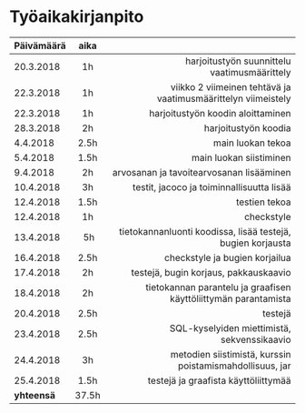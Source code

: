 # Työaikakirjanpito

| Päivämäärä | aika | |
| --------- |:----:| -----:|
| 20.3.2018 | 1h | harjoitustyön suunnittelu vaatimusmäärittely|
| 22.3.2018| 1h| viikko 2 viimeinen tehtävä ja vaatimusmäärittelyn viimeistely |
| 22.3.2018| 1h| harjoitustyön koodin aloittaminen |
| 28.3.2018| 2h| harjoitustyön koodia  |
| 4.4.2018 | 2.5h | main luokan tekoa |
| 5.4.2018 | 1.5h | main luokan siistiminen | 
| 9.4.2018 | 2h | arvosanan ja tavoitearvosanan lisääminen | 
| 10.4.2018 | 3h | testit, jacoco ja toiminnallisuutta lisää |
| 12.4.2018 | 1.5h| testien tekoa |
| 12.4.2018| 1h | checkstyle |
|13.4.2018 | 5h | tietokannanluonti koodissa, lisää testejä, bugien korjausta |
|16.4.2018| 2.5h | checkstyle ja bugien korjailua|
|17.4.2018|2h| testejä, bugin korjaus, pakkauskaavio|
|18.4.2018|2h| tietokannan parantelu ja graafisen käyttöliittymän parantamista|
|20.4.2018|2.5h| testejä |
|23.4.2018|2.5h | SQL-kyselyiden miettimistä, sekvenssikaavio|
|24.4.2018| 3h |metodien siistimistä, kurssin poistamismahdollisuus, jar |
|25.4.2018| 1.5h |testejä ja graafista käyttöliittymää|
| **yhteensä** | 37.5h |
